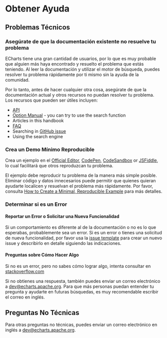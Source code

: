 # Obtener Ayuda

## Problemas Técnicos

### Asegúrate de que la documentación existente no resuelve tu problema

ECharts tiene una gran cantidad de usuarios, por lo que es muy probable que alguien más haya encontrado y resuelto el problema que estás teniendo. Al leer la documentación y utilizar el motor de búsqueda, puedes resolver tu problema rápidamente por ti mismo sin la ayuda de la comunidad.

Por lo tanto, antes de hacer cualquier otra cosa, asegúrate de que la documentación actual y otros recursos no puedan resolver tu problema. Los recursos que pueden ser útiles incluyen:

- [API](${mainSitePath}api.html)
- [Option Manual](${mainSitePath}option.html) - you can try to use the search function
- Articles in this handbook
- [FAQ](${mainSitePath}faq.html)
- Searching in [GitHub issue](https://github.com/apache/echarts/issues)
- Using the search engine

### Crea un Demo Mínimo Reproducible

Crea un ejemplo en el [Official Editor](${mainSitePath}examples/editor.html), [CodePen](https://codepen.io/Ovilia/pen/dyYWXWM), [CodeSandbox](https://codesandbox.io/s/echarts-basic-example-template-mpfz1s) or [JSFiddle](https://jsfiddle.net/plainheart/e46ozpqj/7/), lo cual facilitará que otros reproduzcan tu problema.

El ejemplo debe reproducir tu problema de la manera más simple posible. Eliminar código y datos innecesarios puede permitir que quienes quieran ayudarte localicen y resuelvan el problema más rápidamente. Por favor, consulta  [How to Create a Minimal, Reproducible Example](https://stackoverflow.com/help/minimal-reproducible-example) para más detalles.

### Determinar si es un Error

#### Reportar un Error o Solicitar una Nueva Funcionalidad


Si un comportamiento es diferente al de la documentación o no es lo que esperabas, probablemente sea un error. Si es un error o tienes una solicitud de nueva funcionalidad, por favor usa la [issue template](https://github.com/apache/echarts/issues/new/choose) para crear un nuevo issue y describirlo en detalle siguiendo las indicaciones.

#### Preguntas sobre Cómo Hacer Algo


Si no es un error, pero no sabes cómo lograr algo, intenta consultar en <a href="https://stackoverflow.com/questions/tagged/echarts">stackoverflow.com</a>

Si no obtienes una respuesta, también puedes enviar un correo electrónico a [dev@echarts.apache.org](mailto:dev@echarts.apache.org). Para que más personas puedan entender tu pregunta y ayudarte en futuras búsquedas, es muy recomendable escribir el correo en inglés.

## Preguntas No Técnicas

Para otras preguntas no técnicas, puedes enviar un correo electrónico en inglés a [dev@echarts.apache.org](mailto:dev@echarts.apache.org).
